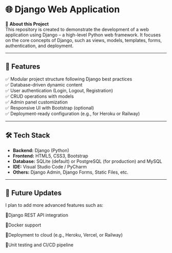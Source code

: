 # 🌐 Django Web Application

📌 **About this Project**  
This repository is created to demonstrate the development of a web application using Django – a high-level Python web framework. It focuses on the core concepts of Django, such as views, models, templates, forms, authentication, and deployment.

---

## 🚀 Features

✅ Modular project structure following Django best practices  
✅ Database-driven dynamic content  
✅ User authentication (Login, Logout, Registration)  
✅ CRUD operations with models  
✅ Admin panel customization  
✅ Responsive UI with Bootstrap (optional)  
✅ Deployment-ready configuration (e.g., for Heroku or Railway)

---

## 🛠 Tech Stack

- **Backend:** Django (Python)  
- **Frontend:** HTML5, CSS3, Bootstrap  
- **Database:** SQLite (default) or PostgreSQL (for production)  and MySQL 
- **IDE:** Visual Studio Code / PyCharm  
- **Others:** Django Admin, Django Forms, Static Files, etc.

---

## 📢 Future Updates

I plan to add more advanced features such as:

🔹Django REST API integration

🔹Docker support

🔹Deployment to cloud (e.g., Heroku, Vercel, or Railway)

🔹Unit testing and CI/CD pipeline

